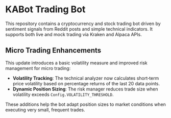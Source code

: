 # KABot Trading Bot

This repository contains a cryptocurrency and stock trading bot driven by sentiment signals from Reddit posts and simple technical indicators. It supports both live and mock trading via Kraken and Alpaca APIs.

## Micro Trading Enhancements

This update introduces a basic volatility measure and improved risk management for micro trading:

- **Volatility Tracking**: The technical analyzer now calculates short‑term price volatility based on percentage returns of the last 20 data points.
- **Dynamic Position Sizing**: The risk manager reduces trade size when volatility exceeds `Config.VOLATILITY_THRESHOLD`.

These additions help the bot adapt position sizes to market conditions when executing very small, frequent trades.
